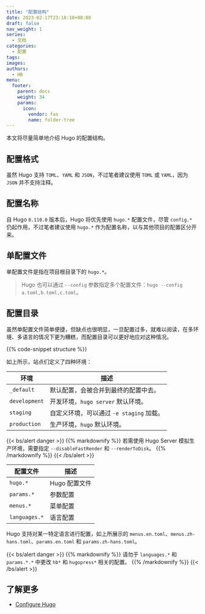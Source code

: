 ```yaml
---
title: "配置结构"
date: 2023-02-17T23:18:18+08:00
draft: false
nav_weight: 1
series:
  - 文档
categories:
  - 配置
tags:
images:
authors:
  - HB
menu:
  footer:
    parent: docs
    weight: 34
    params:
      icon:
        vendor: fas
        name: folder-tree
---
```


本文将尽量简单地介绍 Hugo 的配置结构。

<!--more-->

## 配置格式

虽然 Hugo 支持 `TOML`、`YAML` 和 `JSON`，不过笔者建议使用 `TOML` 或 `YAML`，因为 `JSON` 并不支持注释。

## 配置名称

自 Hugo `0.110.0` 版本后，Hugo 将优先使用 `hugo.*` 配置文件，尽管 `config.*` 仍起作用，不过笔者建议使用 `hugo.*` 作为配置名称，以与其他项目的配置区分开来。

## 单配置文件

单配置文件是指在项目根目录下的 `hugo.*`。

> Hugo 也可以通过 `--config` 参数指定多个配置文件：`hugo --config a.toml,b.toml,c.toml`。

## 配置目录

虽然单配置文件简单便捷，但缺点也很明显，一旦配置过多，就难以阅读，在多环境、多语言的情况下更为糟糕，而配置目录可以更好地应对这种情况。

{{% code-snippet structure %}}

如上所示，站点们定义了四种环境：

| 环境          | 描述                                     |
| ------------- | ---------------------------------------- |
| `_default`    | 默认配置，会被合并到最终的配置中去。     |
| `development` | 开发环境，`hugo server` 默认环境。       |
| `staging`     | 自定义环境，可以通过 `-e staging` 加载。 |
| `production`  | 生产环境，`hugo` 默认环境。              |

{{< bs/alert danger >}}
{{% markdownify %}}
若需使用 Hugo Server 模拟生产环境，需要指定 `--disableFastRender` 和 `--renderToDisk`。
{{% /markdownify %}}
{{< /bs/alert >}}

| 配置文件      | 描述          |
| ------------- | ------------- |
| `hugo.*`      | Hugo 配置文件 |
| `params.*`    | 参数配置      |
| `menus.*`     | 菜单配置      |
| `languages.*` | 语言配置      |

Hugo 支持对某一特定语言进行配置，如上所展示的 `menus.en.toml`、`menus.zh-hans.toml`、`params.en.toml` 和 `params.zh-hans.toml`。

{{< bs/alert danger >}}
{{% markdownify %}}
请勿于 `languages.*` 和 `params.*.*` 中更改 `hb*` 和 `hugopress*` 相关的配置。
{{% /markdownify %}}
{{< /bs/alert >}}

## 了解更多

* [Configure Hugo](https://gohugo.io/getting-started/configuration/)
